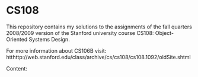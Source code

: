 # CS108
This repository contains my solutions to the assignments of the fall quarters 2008/2009 version of the Stanford university course CS108: Object-Oriented Systems Design.

For more information about CS106B visit: htthttp://web.stanford.edu/class/archive/cs/cs108/cs108.1092/oldSite.shtml

Content:
